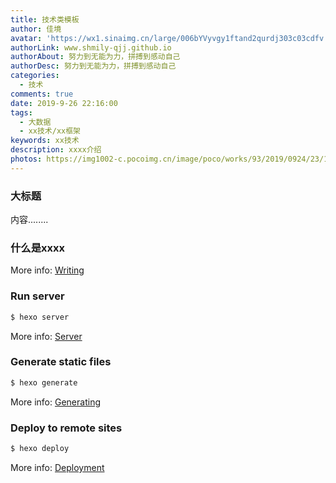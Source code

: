 ```yaml
---
title: 技术类模板
author: 佳境
avatar: 'https://wx1.sinaimg.cn/large/006bYVyvgy1ftand2qurdj303c03cdfv.jpg'
authorLink: www.shmily-qjj.github.io
authorAbout: 努力到无能为力，拼搏到感动自己
authorDesc: 努力到无能为力，拼搏到感动自己
categories:
  - 技术
comments: true  
date: 2019-9-26 22:16:00
tags:
  - 大数据
  - xx技术/xx框架
keywords: xx技术
description: xxxx介绍
photos: https://img1002-c.pocoimg.cn/image/poco/works/93/2019/0924/23/15693373275900626_201174771_H800.png
---
```

### 大标题  
内容........
### 什么是xxxx    


More info: [Writing](https://hexo.io/docs/writing.html)

### Run server

``` bash
$ hexo server
```

More info: [Server](https://hexo.io/docs/server.html)

### Generate static files

``` bash
$ hexo generate
```

More info: [Generating](https://hexo.io/docs/generating.html)

### Deploy to remote sites

``` bash
$ hexo deploy
```

More info: [Deployment](https://hexo.io/docs/deployment.html)